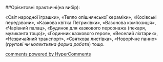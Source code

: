 <div id="hypercomments_widget" class="js-hypercomments-widget invisible"></div>

##Орієнтовні практичні(на вибір):

«Світ народної іграшки», «Тепло опішнянської кераміки», «Косівські передзвони», «Казкова квітка Петриківки», «Вазонова композиція», «Чарівний палац», «Будинок для казкового персонажа (пекаря, музиканта тощо)», «Годинник казкового героя», «Веселий ліхтарик», «Незвичайний транспорт», «Святкова листівка», «Новорічне панно» (<i>групові чи колективна форма роботи</i>) тощо.

<div class="js-hypercomments-container">
    <a href="http://hypercomments.com" class="hc-link" title="comments widget">comments powered by HyperComments</a>
</div>